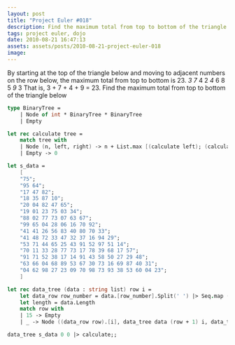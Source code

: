```yaml
---
layout: post
title: "Project Euler #018"
description: Find the maximum total from top to bottom of the triangle below.
tags: project euler, dojo
date: 2010-08-21 16:47:13
assets: assets/posts/2010-08-21-project-euler-018
image: 
---
```


By starting at the top of the triangle below and moving to adjacent numbers on the row below, the maximum total from top to bottom is 23. *3 7* 4 2 *4* 6 8 5 *9* 3  That is, 3 + 7 + 4 + 9 = 23.  Find the maximum total from top to bottom of the triangle below

```fsharp
type BinaryTree =
    | Node of int * BinaryTree * BinaryTree
    | Empty

let rec calculate tree =
    match tree with
    | Node (n, left, right) -> n + List.max [(calculate left); (calculate right)]
    | Empty -> 0

let s_data = 
    [
    "75";
    "95 64";
    "17 47 82";
    "18 35 87 10";
    "20 04 82 47 65";
    "19 01 23 75 03 34";
    "88 02 77 73 07 63 67";
    "99 65 04 28 06 16 70 92";
    "41 41 26 56 83 40 80 70 33";
    "41 48 72 33 47 32 37 16 94 29";
    "53 71 44 65 25 43 91 52 97 51 14";
    "70 11 33 28 77 73 17 78 39 68 17 57";
    "91 71 52 38 17 14 91 43 58 50 27 29 48";
    "63 66 04 68 89 53 67 30 73 16 69 87 40 31";
    "04 62 98 27 23 09 70 98 73 93 38 53 60 04 23";
    ]

let rec data_tree (data : string list) row i =
    let data_row row_number = data.[row_number].Split(' ') |> Seq.map (fun s -> System.Int32.Parse(s)) |> Seq.toList
    let length = data.Length
    match row with
    | 15 -> Empty
    | _ -> Node ((data_row row).[i], data_tree data (row + 1) i, data_tree data (row + 1) (i + 1))

data_tree s_data 0 0 |> calculate;;
```
